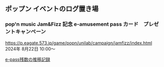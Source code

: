 ﻿## ポップン イベントのログ置き場

### pop'n music Jam&Fizz 記念 e-amusement pass カード　プレゼントキャンペーン
https://p.eagate.573.jp/game/popn/unilab/campaign/jamfizz/index.html  
2024年 8月22日 10:00～

[e-pass残数の推移記録](20240822_jamfizz_epass.txt)
